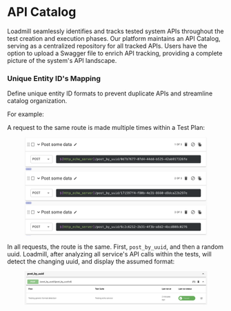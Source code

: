 # API Catalog

Loadmill seamlessly identifies and tracks tested system APIs throughout the test creation and execution phases. Our platform maintains an API Catalog, serving as a centralized repository for all tracked APIs. Users have the option to upload a Swagger file to enrich API tracking, providing a complete picture of the system's API landscape.

### Unique Entity ID's Mapping

Define unique entity ID formats to prevent duplicate APIs and streamline catalog organization.

For example:

A request to the same route is made multiple times within a Test Plan:

<figure><img src="../.gitbook/assets/image (12).png" alt=""><figcaption></figcaption></figure>

In all requests, the route is the same. First, `post_by_uuid`, and then a random uuid. Loadmill, after analyzing all service's API calls within the tests, will detect the changing uuid, and display the assumed format:

<figure><img src="../.gitbook/assets/image (15).png" alt=""><figcaption></figcaption></figure>
